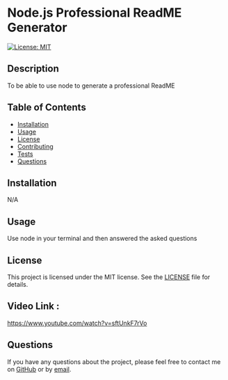 # Node.js Professional ReadME Generator

[![License: MIT](https://img.shields.io/badge/License-MIT-yellow.svg)](https://opensource.org/licenses/MIT)

## Description

To be able to use node to generate a professional ReadME

## Table of Contents

- [Installation](#installation)
- [Usage](#usage)
- [License](#license)
- [Contributing](#contributing)
- [Tests](#tests)
- [Questions](#questions)

## Installation

N/A

## Usage

Use node in your terminal and then answered the asked questions

## License

This project is licensed under the MIT license. See the [LICENSE](https://opensource.org/licenses/MIT) file for details.
## Video Link : 
https://www.youtube.com/watch?v=sftUnkF7rVo

## Questions

If you have any questions about the project, please feel free to contact me on [GitHub](https://github.com/undefined) or by [email](mailto:daningore11@gmail.com).

